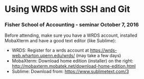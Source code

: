 # Using WRDS with SSH and Git 
### Fisher School of Accounting - seminar October 7, 2016

Before attending, make sure you have a WRDS account, installed MobaXterm and have a good text editor (like Sublime):

- WRDS: Register for a wrds account at https://wrds-web.wharton.upenn.edu/wrds/ (may take a few days)
- MobaXterm: Download home edition (installer) on the right: http://mobaxterm.mobatek.net/download-home-edition.html
- Sublime: Download from: https://www.sublimetext.com/3

